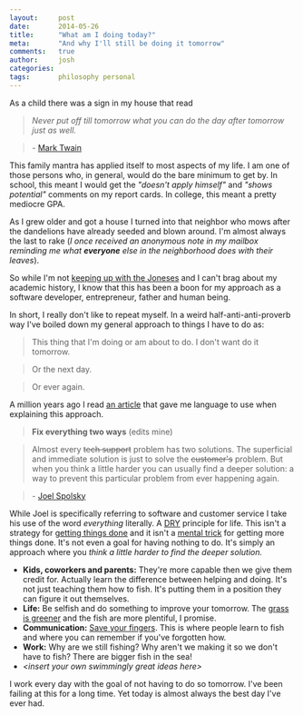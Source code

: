 ```yaml
---
layout:     post
date:       2014-05-26
title:      "What am I doing today?"
meta:       "And why I'll still be doing it tomorrow"
comments:   true
author:     josh
categories:
tags:       philosophy personal
---
```


As a child there was a sign in my house that read

> *Never put off till tomorrow what you can do the day after tomorrow just as well.*

> \- [Mark Twain][mtq]

This family mantra has applied itself to most aspects of my life. I am one of those persons who, in general, would do the bare minimum to get by. In school, this meant I would get the *"doesn't apply himself"* and *"shows potential"* comments on my report cards. In college, this meant a pretty mediocre GPA.

As I grew older and got a house I turned into that neighbor who mows after the dandelions have already seeded and blown around. I'm almost always the last to rake (*I once received an anonymous note in my mailbox reminding me what* ***everyone*** *else in the neighborhood does with their leaves*).

So while I'm not [keeping up with the Joneses][kuwtj] and I can't brag about my academic history, I know that this has been a boon for my approach as a software developer, entrepreneur, father and human being.

In short, I really don't like to repeat myself. In a weird half-anti-anti-proverb way I've boiled down my general approach to things I have to do as:

> This thing that I'm doing or am about to do. I don't want do it tomorrow.

> Or the next day.

> Or ever again.

A million years ago I read [an article][jscs] that gave me language to use when explaining this approach.

> **Fix everything two ways** (edits mine)

> Almost every <s>tech support</s> problem has two solutions. The superficial and immediate solution is just to solve the <s>customer's</s> problem. But when you think a little harder you can usually find a deeper solution: a way to prevent this particular problem from ever happening again.

> \- [Joel Spolsky][jscs]

While Joel is specifically referring to software and customer service I take his use of the word *everything* literally. A [DRY][dry] principle for life. This isn't a strategy for [getting things done][gtd] and it isn't a [mental trick][rp] for getting more things done. It's not even a goal for having nothing to do. It's simply an approach where you *think a little harder to find the deeper solution.*

- **Kids, coworkers and parents:** They're more capable then we give them credit for. Actually learn the difference between helping and doing. It's not just teaching them how to fish. It's putting them in a position they can figure it out themselves.
- **Life:** Be selfish and do something to improve your tomorrow. The [grass is greener][sgf] and the fish are more plentiful, I promise.
- **Communication:** [Save your fingers][hks]. This is where people learn to fish and where you can remember if you've forgotten how.
- **Work:** Why are we still fishing? Why aren't we making it so we don't have to fish? There are bigger fish in the sea!
- *&lt;insert your own swimmingly great ideas here&gt;*

I work every day with the goal of not having to do so tomorrow. I've been failing at this for a long time. Yet today is almost always the best day I've ever had.

[kuwtj]: http://en.wikipedia.org/wiki/Keeping_up_with_the_Joneses
[mtq]: http://quoteinvestigator.com/2013/01/17/put-off/
[jbge]: http://www.agilemodeling.com/essays/barelyGoodEnough.html
[gtd]: http://gettingthingsdone.com/
[jscs]: http://www.joelonsoftware.com/articles/customerservice.html
[rp]: http://goinswriter.com/reverse-procrastination/
[htcm]: http://hanselminutes.com/420/hacking-the-creative-mind-with-denise-jacobs
[gs]: http://en.wikipedia.org/wiki/Grocery_store
[sgf]: http://www.fescue.com/#Hard_Fescue_Grass

[hks]: http://www.hanselman.com/blog/DoTheyDeserveTheGiftOfYourKeystrokes.aspx
[DRY]: http://en.wikipedia.org/wiki/Don%27t_repeat_yourself
[pb]: http://www.perbyte.com/
